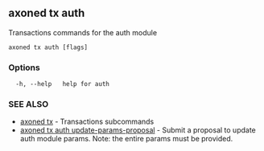 ## axoned tx auth

Transactions commands for the auth module

```
axoned tx auth [flags]
```

### Options

```
  -h, --help   help for auth
```

### SEE ALSO

* [axoned tx](axoned_tx.md)	 - Transactions subcommands
* [axoned tx auth update-params-proposal](axoned_tx_auth_update-params-proposal.md)	 - Submit a proposal to update auth module params. Note: the entire params must be provided.
